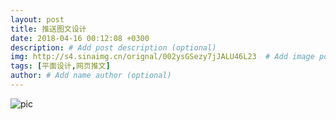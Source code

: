 ```yaml
---
layout: post
title: 推送图文设计
date: 2018-04-16 00:12:08 +0300
description: # Add post description (optional)
img: http://s4.sinaimg.cn/orignal/002ysGSezy7jJALU46L23  # Add image post (optional)
tags: [平面设计,网页推文] 
author: # Add name author (optional)
---
```



![pic](http://s8.sinaimg.cn/orignal/002ysGSezy7jJAM0KQna7)
